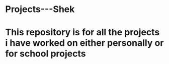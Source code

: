 # Projects---Shek
# This repository is for all the projects i have worked on either personally or for school projects
